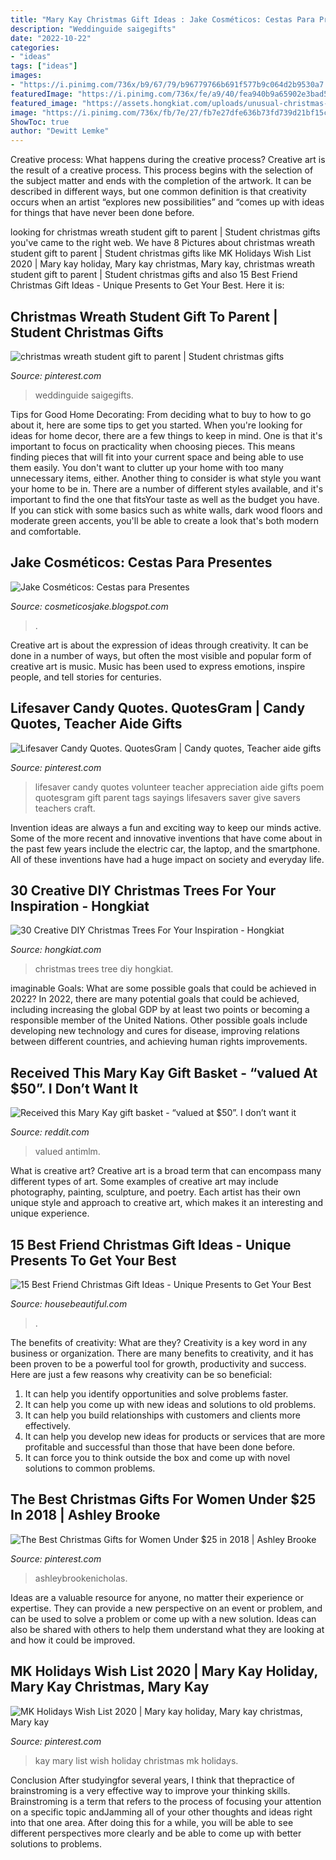 ```yaml
---
title: "Mary Kay Christmas Gift Ideas : Jake Cosméticos: Cestas Para Presentes"
description: "Weddinguide saigegifts"
date: "2022-10-22"
categories:
- "ideas"
tags: ["ideas"]
images:
- "https://i.pinimg.com/736x/b9/67/79/b96779766b691f577b9c064d2b9530a7.jpg"
featuredImage: "https://i.pinimg.com/736x/fe/a9/40/fea940b9a65902e3bad5f76076e275d4.jpg"
featured_image: "https://assets.hongkiat.com/uploads/unusual-christmas-trees/jubiltree-christmas-tree.jpg"
image: "https://i.pinimg.com/736x/fb/7e/27/fb7e27dfe636b73fd739d21bf15c51fa--lifesaver-candy-candy-quotes.jpg"
ShowToc: true
author: "Dewitt Lemke"
---
```



Creative process: What happens during the creative process?
Creative art is the result of a creative process. This process begins with the selection of the subject matter and ends with the completion of the artwork. It can be described in different ways, but one common definition is that creativity occurs when an artist “explores new possibilities” and “comes up with ideas for things that have never been done before.

	

		
looking for christmas wreath student gift to parent | Student christmas gifts you've came to the right web. We have 8 Pictures about christmas wreath student gift to parent | Student christmas gifts like MK Holidays Wish List 2020 | Mary kay holiday, Mary kay christmas, Mary kay, christmas wreath student gift to parent | Student christmas gifts and also 15 Best Friend Christmas Gift Ideas - Unique Presents to Get Your Best. Here it is:
		
    
## Christmas Wreath Student Gift To Parent | Student Christmas Gifts

<img loading=lazy src="https://i.pinimg.com/originals/e3/d3/4d/e3d34d0793138e7cd46a03c4898f5041.jpg" onerror="this.onerror=null;this.src='https://tse4.mm.bing.net/th?id=OIP.XmSSaWgGvCvApyZsHZAlQgHaJ4&amp;pid=15.1';" alt="christmas wreath student gift to parent | Student christmas gifts">

_Source: pinterest.com_

>weddinguide saigegifts. 

	

Tips for Good Home Decorating: From deciding what to buy to how to go about it, here are some tips to get you started.
When you're looking for ideas for home decor, there are a few things to keep in mind. One is that it's important to focus on practicality when choosing pieces. This means finding pieces that will fit into your current space and being able to use them easily. You don't want to clutter up your home with too many unnecessary items, either. Another thing to consider is what style you want your home to be in. There are a number of different styles available, and it's important to find the one that fitsYour taste as well as the budget you have. If you can stick with some basics such as white walls, dark wood floors and moderate green accents, you'll be able to create a look that's both modern and comfortable.

    
## Jake Cosméticos: Cestas Para Presentes

<img loading=lazy src="http://3.bp.blogspot.com/-S0RrvcUgflw/VINfobYtOoI/AAAAAAAAA6I/Z3ZNnVbSbQU/s1600/vermelha.png" onerror="this.onerror=null;this.src='https://tse1.mm.bing.net/th?id=OIP.osighLyN-CA-4TIRnt4g-wHaJ7&amp;pid=15.1';" alt="Jake Cosméticos: Cestas para Presentes">

_Source: cosmeticosjake.blogspot.com_

>. 

	

Creative art is about the expression of ideas through creativity. It can be done in a number of ways, but often the most visible and popular form of creative art is music. Music has been used to express emotions, inspire people, and tell stories for centuries.

    
## Lifesaver Candy Quotes. QuotesGram | Candy Quotes, Teacher Aide Gifts

<img loading=lazy src="https://i.pinimg.com/736x/fb/7e/27/fb7e27dfe636b73fd739d21bf15c51fa--lifesaver-candy-candy-quotes.jpg" onerror="this.onerror=null;this.src='https://tse1.mm.bing.net/th?id=OIP.Bz_y7EFPVWVyLFOElrygfQHaPe&amp;pid=15.1';" alt="Lifesaver Candy Quotes. QuotesGram | Candy quotes, Teacher aide gifts">

_Source: pinterest.com_

>lifesaver candy quotes volunteer teacher appreciation aide gifts poem quotesgram gift parent tags sayings lifesavers saver give savers teachers craft. 

	

Invention ideas are always a fun and exciting way to keep our minds active. Some of the more recent and innovative inventions that have come about in the past few years include the electric car, the laptop, and the smartphone. All of these inventions have had a huge impact on society and everyday life.

    
## 30 Creative DIY Christmas Trees For Your Inspiration - Hongkiat

<img loading=lazy src="https://assets.hongkiat.com/uploads/unusual-christmas-trees/jubiltree-christmas-tree.jpg" onerror="this.onerror=null;this.src='https://tse2.mm.bing.net/th?id=OIP.BEvDfZ16BshAmWvoXkSvywHaLH&amp;pid=15.1';" alt="30 Creative DIY Christmas Trees For Your Inspiration - Hongkiat">

_Source: hongkiat.com_

>christmas trees tree diy hongkiat. 

	

imaginable Goals: What are some possible goals that could be achieved in 2022?
In 2022, there are many potential goals that could be achieved, including increasing the global GDP by at least two points or becoming a responsible member of the United Nations. Other possible goals include developing new technology and cures for disease, improving relations between different countries, and achieving human rights improvements.

    
## Received This Mary Kay Gift Basket - “valued At $50”. I Don’t Want It

<img loading=lazy src="https://external-preview.redd.it/KFsxmWCXNJruYYol9aj2GoAUKgX1Y70jfP1C5meoCvU.jpg?width=640&amp;crop=smart&amp;auto=webp&amp;s=58e94e53f96df454a26e847ddb674bb9e3a79309" onerror="this.onerror=null;this.src='https://tse3.mm.bing.net/th?id=OIP.o1YmmlsyKUF4LlIKOs2boAHaJ3&amp;pid=15.1';" alt="Received this Mary Kay gift basket - “valued at $50”. I don’t want it">

_Source: reddit.com_

>valued antimlm. 

	

What is creative art?
Creative art is a broad term that can encompass many different types of art. Some examples of creative art may include photography, painting, sculpture, and poetry. Each artist has their own unique style and approach to creative art, which makes it an interesting and unique experience.

    
## 15 Best Friend Christmas Gift Ideas - Unique Presents To Get Your Best

<img loading=lazy src="https://hips.hearstapps.com/hbu.h-cdn.co/assets/17/40/1507059240-avocado-necklace.jpg?crop=1.0xw:1xh;center,top&amp;resize=480:*" onerror="this.onerror=null;this.src='https://tse1.mm.bing.net/th?id=OIP.Giqw3DdERoPhyFSksX3PpwHaLH&amp;pid=15.1';" alt="15 Best Friend Christmas Gift Ideas - Unique Presents to Get Your Best">

_Source: housebeautiful.com_

>. 

	

The benefits of creativity: What are they?
Creativity is a key word in any business or organization. There are many benefits to creativity, and it has been proven to be a powerful tool for growth, productivity and success. Here are just a few reasons why creativity can be so beneficial: 
1. It can help you identify opportunities and solve problems faster.
2. It can help you come up with new ideas and solutions to old problems.
3. It can help you build relationships with customers and clients more effectively. 
4. It can help you develop new ideas for products or services that are more profitable and successful than those that have been done before. 
5. It can force you to think outside the box and come up with novel solutions to common problems.

    
## The Best Christmas Gifts For Women Under $25 In 2018 | Ashley Brooke

<img loading=lazy src="https://i.pinimg.com/736x/fe/a9/40/fea940b9a65902e3bad5f76076e275d4.jpg" onerror="this.onerror=null;this.src='https://tse1.mm.bing.net/th?id=OIP.FGfx6bc_4PMviUADlZY8NAHaPb&amp;pid=15.1';" alt="The Best Christmas Gifts for Women Under $25 in 2018 | Ashley Brooke">

_Source: pinterest.com_

>ashleybrookenicholas. 

	

Ideas are a valuable resource for anyone, no matter their experience or expertise. They can provide a new perspective on an event or problem, and can be used to solve a problem or come up with a new solution. Ideas can also be shared with others to help them understand what they are looking at and how it could be improved.

    
## MK Holidays Wish List 2020 | Mary Kay Holiday, Mary Kay Christmas, Mary Kay

<img loading=lazy src="https://i.pinimg.com/736x/b9/67/79/b96779766b691f577b9c064d2b9530a7.jpg" onerror="this.onerror=null;this.src='https://tse2.mm.bing.net/th?id=OIP.qFuL61nnAWJqc_VyfxnExwHaFu&amp;pid=15.1';" alt="MK Holidays Wish List 2020 | Mary kay holiday, Mary kay christmas, Mary kay">

_Source: pinterest.com_

>kay mary list wish holiday christmas mk holidays. 

	

Conclusion
After studyingfor several years, I think that thepractice of brainstroming is a very effective way to improve your thinking skills. Brainstroming is a term that refers to the process of focusing your attention on a specific topic andJamming all of your other thoughts and ideas right into that one area. After doing this for a while, you will be able to see different perspectives more clearly and be able to come up with better solutions to problems.

